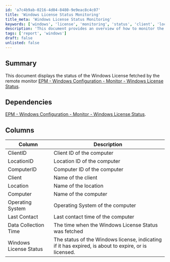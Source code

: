 ```yaml
---
id: 'a7c4b9ab-0216-4d04-8480-9e9eac8c4c07'
title: 'Windows License Status Monitoring'
title_meta: 'Windows License Status Monitoring'
keywords: ['windows', 'license', 'monitoring', 'status', 'client', 'location', 'computer', 'operating', 'contact', 'data', 'collection']
description: 'This document provides an overview of how to monitor the status of Windows licenses using remote monitoring tools. It outlines the necessary dependencies, the columns used for reporting, and how to interpret the license status of Windows installations across various clients and locations.'
tags: ['report', 'windows']
draft: false
unlisted: false
---
```


## Summary

This document displays the status of the Windows License fetched by the remote monitor [EPM - Windows Configuration - Monitor - Windows License Status](https://proval.itglue.com/DOC-5078775-8269011).

## Dependencies

[EPM - Windows Configuration - Monitor - Windows License Status](https://proval.itglue.com/DOC-5078775-8269011).

## Columns

| Column                  | Description                                                       |
|------------------------|-------------------------------------------------------------------|
| ClientID               | Client ID of the computer                                          |
| LocationID             | Location ID of the computer                                        |
| ComputerID             | Computer ID of the computer                                        |
| Client                 | Name of the client                                                |
| Location               | Name of the location                                              |
| Computer               | Name of the computer                                              |
| Operating System       | Operating System of the computer                                   |
| Last Contact           | Last contact time of the computer                                  |
| Data Collection Time    | The time when the Windows License Status was fetched              |
| Windows License Status  | The status of the Windows license, indicating if it has expired, is about to expire, or is licensed. |
